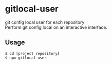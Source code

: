 # gitlocal-user
git config local user for each repository  
Perform git config local on an interactive interface.

## Usage

```console:
$ cd [project repository]
$ npx gitlocal-user
```

